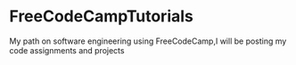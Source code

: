 # FreeCodeCampTutorials
My path on software engineering using FreeCodeCamp,I will be posting my code assignments and projects
